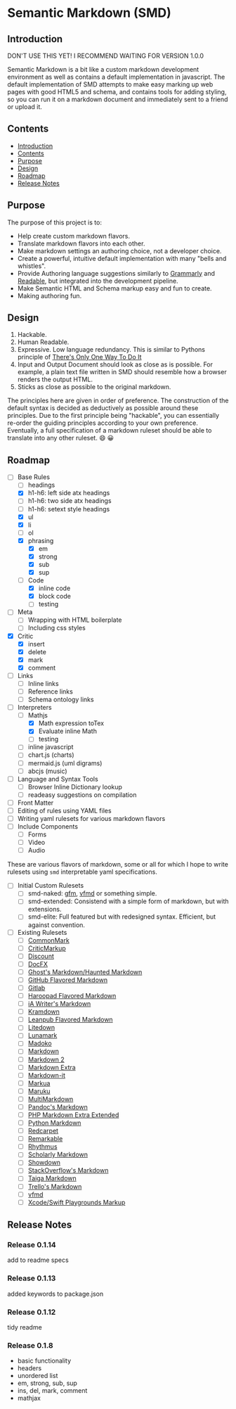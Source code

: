 # Semantic Markdown (SMD)

## Introduction

DON'T USE THIS YET! I RECOMMEND WAITING FOR VERSION 1.0.0

Semantic Markdown is a bit like a custom markdown development environment as well as contains a default implementation in javascript. The default implementation of SMD attempts to make easy marking up web pages with good HTML5 and schema, and contains tools for adding styling, so you can run it on a markdown document and immediately sent to a friend or upload it.

## Contents

* [Introduction](#introduction)
* [Contents](#contents)
* [Purpose](#purpose)
* [Design](#design)
* [Roadmap](#roadmap)
* [Release Notes](#release-notes)

## Purpose

The purpose of this project is to:

* Help create custom markdown flavors.
* Translate markdown flavors into each other.
* Make markdown settings an authoring choice, not a developer choice.
* Create a powerful, intuitive default implementation with many "bells and whistles".
* Provide Authoring language suggestions similarly to [Grammarly][] and [Readable][], but integrated into the development pipeline.
* Make Semantic HTML and Schema markup easy and fun to create.
* Making authoring fun.

## Design 

1. Hackable.
2. Human Readable.
3. Expressive. Low language redundancy. This is similar to Pythons principle of [There's Only One Way To Do It][TOOWTDI]
4. Input and Output Document should look as close as is possible. For example, a plain text file written in SMD should resemble how a browser renders the output HTML.
5. Sticks as close as possible to the original markdown.

The principles here are given in order of preference. The construction of the default syntax is decided as deductively as possible around these principles. Due to the first principle being "hackable", you can essentially re-order the guiding principles according to your own preference. Eventually, a full specification of a markdown ruleset should be able to translate into any other ruleset. :smile: :grinning:

## Roadmap

- [ ] Base Rules
	- [ ] headings
    - [x] h1-h6: left side atx headings
    - [ ] h1-h6: two side atx headings
    - [ ] h1-h6: setext style headings
	- [x] ul
  - [x] li
  - [ ] ol
  - [x] phrasing
    - [x] em
    - [x] strong
    - [x] sub
    - [x] sup
  - [ ] Code
    - [x] inline code
    - [x] block code
    - [ ] testing
- [ ] Meta
  - [ ] Wrapping with HTML boilerplate
  - [ ] Including css styles
- [x] Critic
  - [x] insert
  - [x] delete
  - [x] mark
  - [x] comment
- [ ] Links
  - [ ] Inline links
  - [ ] Reference links
  - [ ] Schema ontology links
- [ ] Interpreters
  - [ ] Mathjs
    - [x] Math expression toTex
    - [x] Evaluate inline Math
    - [ ] testing
  - [ ] inline javascript
  - [ ] chart.js (charts)
  - [ ] mermaid.js (uml digrams)
  - [ ] abcjs (music)
- [ ] Language and Syntax Tools
  - [ ] Browser Inline Dictionary lookup
  - [ ] readeasy suggestions on compilation
- [ ] Front Matter
- [ ] Editing of rules using YAML files
- [ ] Writing yaml rulesets for various markdown flavors
- [ ] Include Components
	- [ ] Forms
	- [ ] Video
	- [ ] Audio

These are various flavors of markdown, some or all for which I hope to write rulesets using `smd` interpretable yaml specifications.
- [ ] Initial Custom Rulesets
  - [ ] smd-naked: [gfm][], [vfmd][] or something simple.
  - [ ] smd-extended: Consistend with a simple form of markdown, but with extensions.
  - [ ] smd-elite: Full featured but with redesigned syntax. Efficient, but against convention.
- [ ] Existing Rulesets
	- [ ] [CommonMark](http://spec.commonmark.org/)
	- [ ] [CriticMarkup](http://criticmarkup.com/spec.php)
	- [ ] [Discount](http://www.pell.portland.or.us/~orc/Code/discount/#Language.extensions)
	- [ ] [DocFX](https://dotnet.github.io/docfx/index.html)
	- [ ] [Ghost's Markdown/Haunted Markdown](https://github.com/TryGhost/Ghost/wiki/Future-of-Markdown#features)
	- [ ] [GitHub Flavored Markdown](https://help.github.com/articles/github-flavored-markdown/)
	- [ ] [Gitlab](https://gitlab.com/help/user/markdown.md)
	- [ ] [Haroopad Flavored Markdown](http://pad.haroopress.com/page.html?f=haroopad-flavored-markdown)
	- [ ] [iA Writer's Markdown](https://ia.net/writer/support/general/markdown-guide)
	- [ ] [Kramdown](http://kramdown.gettalong.org/quickref.html)
	- [ ] [Leanpub Flavored Markdown](https://leanpub.com/help/manual#leanpub-auto-markdown-extensions-in-leanpub)
	- [ ] [Litedown](http://s9etextformatter.readthedocs.org/Plugins/Litedown/Synopsis/)
	- [ ] [Lunamark](http://jgm.github.io/lunamark/lunamark.1.html)
	- [ ] [Madoko](http://research.microsoft.com/en-us/um/people/daan/madoko/doc/reference.html)
	- [ ] [Markdown](http://daringfireball.net/projects/markdown/syntax)
	- [ ] [Markdown 2](https://markdown2.github.io/docs/home.html)
	- [ ] [Markdown Extra](https://michelf.ca/projects/php-markdown/extra/)
	- [ ] [Markdown-it](https://github.com/markdown-it/markdown-it#syntax-extensions)
	- [ ] [Markua](https://leanpub.com/markua/read)
	- [ ] [Maruku](http://maruku.rubyforge.org/maruku.html)
	- [ ] [MultiMarkdown](http://fletcher.github.io/MultiMarkdown-4/)
	- [ ] [Pandoc's Markdown](http://pandoc.org/README.html#pandocs-markdown)
	- [ ] [PHP Markdown Extra Extended](https://github.com/egil/php-markdown-extra-extended)
	- [ ] [Python Markdown](http://pythonhosted.org/Markdown/extensions/)
	- [ ] [Redcarpet](https://github.com/vmg/redcarpet)
	- [ ] [Remarkable](https://github.com/jonschlinkert/remarkable#syntax-extensions)
	- [ ] [Rhythmus](http://rhythmus.be/building-a-magazine/#extending-markdown)
	- [ ] [Scholarly Markdown](http://scholarlymarkdown.com/Scholarly-Markdown-Guide.html)
	- [ ] [Showdown](https://github.com/showdownjs/showdown/wiki/Known-Differences-in-Output)
	- [ ] [StackOverflow's Markdown](http://stackoverflow.com/editing-help)
	- [ ] [Taiga Markdown](https://tree.taiga.io/support/misc/taiga-markdown-syntax/)
	- [ ] [Trello's Markdown](http://help.trello.com/article/821-using-markdown-in-trello)
	- [ ] [vfmd](http://www.vfmd.org/vfmd-spec/syntax)
	- [ ] [Xcode/Swift Playgrounds Markup](https://developer.apple.com/library/ios/documentation/Xcode/Reference/xcode_markup_formatting_ref/index.html#//apple_ref/doc/uid/TP40016497)

[mathjs]: <https://mathjs.org> "mathjs"
[mathjax]: <https://mathjax.org> "mathjax"
[abcjs]: <https://abcjs.net> "abcjs"
[original markdown]: <https://daringfireball.net/projects/markdown/syntax> "the original markdown"
[vfmd]: <https://www.vfmd.org/> "Vanilla Flavored Markdown"
[TOOWTDI]: <https://wiki.python.org/moin/TOOWTDI>
[Grammarly]: <https://www.grammarly.com> "grammarly.com"
[Readable]: <https://readable.com> "readable.com"
[gfm]: <https://github.github.com/gfm/> "Github Flavored Markdown"

## Release Notes

### Release 0.1.14

add to readme specs


### Release 0.1.13

added keywords to package.json


### Release 0.1.12

tidy readme

### Release 0.1.8

* basic functionality
* headers
* unordered list
* em, strong, sub, sup
* ins, del, mark, comment
* mathjax
